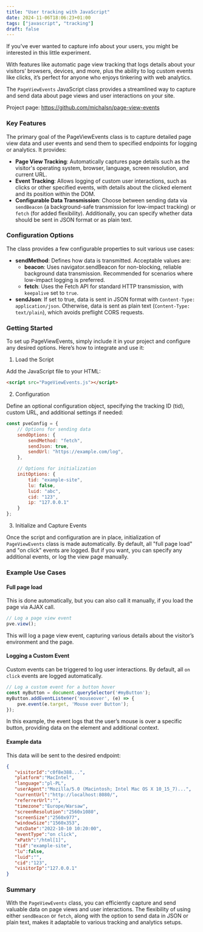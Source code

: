 ```yaml
---
title: "User tracking with JavaScript"
date: 2024-11-06T18:06:23+01:00
tags: ["javascript", "tracking"]
draft: false
---
```


If you’ve ever wanted to capture info about your users, you might be interested in this little experiment.

With features like automatic page view tracking that logs details about your visitors’ browsers, devices, and more, plus the ability to log custom events like clicks, it’s perfect for anyone who enjoys tinkering with web analytics.

The `PageViewEvents` JavaScript class provides a streamlined way to capture and send data about page views and user interactions on your site.

Project page: https://github.com/michalsn/page-view-events

### Key Features

The primary goal of the PageViewEvents class is to capture detailed page view data and user events and send them to specified endpoints for logging or analytics. It provides:

- **Page View Tracking**: Automatically captures page details such as the visitor's operating system, browser, language, screen resolution, and current URL.
- **Event Tracking**: Allows logging of custom user interactions, such as clicks or other specified events, with details about the clicked element and its position within the DOM.
- **Configurable Data Transmission**: Choose between sending data via `sendBeacon` (a background-safe transmission for low-impact tracking) or `fetch` (for added flexibility). Additionally, you can specify whether data should be sent in JSON format or as plain text.

### Configuration Options

The class provides a few configurable properties to suit various use cases:

- **sendMethod**: Defines how data is transmitted. Acceptable values are:
    - **beacon**: Uses navigator.sendBeacon for non-blocking, reliable background data transmission. Recommended for scenarios where low-impact logging is preferred.
    - **fetch**: Uses the Fetch API for standard HTTP transmission, with `keepalive` set to `true`.
- **sendJson**: If set to true, data is sent in JSON format with `Content-Type: application/json`. Otherwise, data is sent as plain text (`Content-Type: text/plain`), which avoids preflight CORS requests.

### Getting Started

To set up PageViewEvents, simply include it in your project and configure any desired options. Here’s how to integrate and use it:

1. Load the Script

Add the JavaScript file to your HTML:

```html
<script src="PageViewEvents.js"></script>
```

2. Configuration

Define an optional configuration object, specifying the tracking ID (tid), custom URL, and additional settings if needed:

```javascript
const pveConfig = {
    // Options for sending data
    sendOptions: {
        sendMethod: "fetch",
        sendJson: true,
        sendUrl: "https://example.com/log",
    },

    // Options for initialization
    initOptions: {
        tid: "example-site",
        lu: false,
        luid: "abc",
        cid: "123",
        ip: "127.0.0.1"
    }
};
```

3. Initialize and Capture Events

Once the script and configuration are in place, initialization of `PageViewEvents` class is made automatically. By default, all "full page load" and "on click" events are logged. But if you want, you can specify any additional events, or log the view page manually.

### Example Use Cases

#### Full page load

This is done automatically, but you can also call it manually, if you load the page via AJAX call.

```javascript
// Log a page view event
pve.view();
```

This will log a page view event, capturing various details about the visitor’s environment and the page.

#### Logging a Custom Event

Custom events can be triggered to log user interactions. By default, all `on click` events are logged automatically.

```javascript
// Log a custom event for a button hover
const myButton = document.querySelector('#myButton');
myButton.addEventListener('mouseover', (e) => {
    pve.event(e.target, 'Mouse over Button');
});
```
In this example, the event logs that the user’s mouse is over a specific button, providing data on the element and additional context.

#### Example data

This data will be sent to the desired endpoint:

```json
{
   "visitorId":"c0f8e388...",
   "platform":"MacIntel",
   "language":"pl-PL",
   "userAgent":"Mozilla/5.0 (Macintosh; Intel Mac OS X 10_15_7)...",
   "currentUrl":"http://localhost:8080/",
   "referrerUrl":"",
   "timezone":"Europe/Warsaw",
   "screenResolution":"2560x1080",
   "screenSize":"2560x977",
   "windowSize":"1560x353",
   "utcDate":"2022-10-10 10:20:00",
   "eventType":"on click",
   "xPath":"/html[1]",
   "tid":"example-site",
   "lu":false,
   "luid":"",
   "cid":"123",
   "visitorIp":"127.0.0.1"
}
```

### Summary

With the `PageViewEvents` class, you can efficiently capture and send valuable data on page views and user interactions. The flexibility of using either `sendBeacon` or `fetch`, along with the option to send data in JSON or plain text, makes it adaptable to various tracking and analytics setups.
